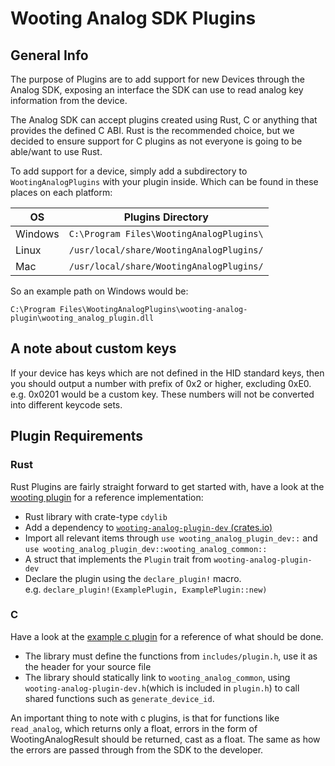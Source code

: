 # Wooting Analog SDK Plugins

## General Info

The purpose of Plugins are to add support for new Devices through the Analog SDK, exposing an interface the SDK can use to read analog key information from the device.

The Analog SDK can accept plugins created using Rust, C or anything that provides the defined C ABI. Rust is the recommended choice, but we decided to ensure support for C plugins as not everyone is going to be able/want to use Rust.

To add support for a device, simply add a subdirectory to `WootingAnalogPlugins` with your plugin inside. Which can be found in these places on each platform:

| OS      | Plugins Directory                        |
| ------- | ---------------------------------------- |
| Windows | `C:\Program Files\WootingAnalogPlugins\` |
| Linux   | `/usr/local/share/WootingAnalogPlugins/` |
| Mac     | `/usr/local/share/WootingAnalogPlugins/` |

So an example path on Windows would be:

    C:\Program Files\WootingAnalogPlugins\wooting-analog-plugin\wooting_analog_plugin.dll

## A note about custom keys

If your device has keys which are not defined in the HID standard keys, then you should output a number with prefix of 0x2 or higher, excluding 0xE0. e.g. 0x0201 would be a custom key. These numbers will not be converted into different keycode sets.

## Plugin Requirements

### Rust

Rust Plugins are fairly straight forward to get started with, have a look at the [wooting plugin](https://github.com/simon-wh/wooting-analog-sdk-plugin) for a reference implementation:

- Rust library with crate-type `cdylib`
- Add a dependency to [`wooting-analog-plugin-dev` (crates.io)](https://crates.io/crates/wooting-analog-plugin-dev)
- Import all relevant items through `use wooting_analog_plugin_dev::` and `use wooting_analog_plugin_dev::wooting_analog_common::`
- A struct that implements the `Plugin` trait from `wooting-analog-plugin-dev`
- Declare the plugin using the `declare_plugin!` macro. e.g. `declare_plugin!(ExamplePlugin, ExamplePlugin::new)`

### C

Have a look at the [example c plugin](https://github.com/simon-wh/analog-sdk-plugin-examples) for a reference of what should be done.

- The library must define the functions from `includes/plugin.h`, use it as the header for your source file
- The library should statically link to `wooting_analog_common`, using `wooting-analog-plugin-dev.h`(which is included in `plugin.h`) to call shared functions such as `generate_device_id`.

An important thing to note with c plugins, is that for functions like `read_analog`, which returns only a float, errors in the form of WootingAnalogResult should be returned, cast as a float. The same as how the errors are passed through from the SDK to the developer.

